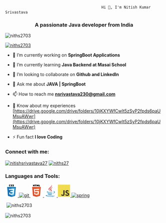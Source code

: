                                               
                                               Hi 👋, I'm Nitish Kumar Srivastava
<h3 align="center">A passionate Java developer from India</h3>

<p align="left"> <img src="https://komarev.com/ghpvc/?username=niths2703&label=Profile%20views&color=0e75b6&style=flat" alt="niths2703" /> </p>

<p align="left"> <a href="https://github.com/ryo-ma/github-profile-trophy"><img src="https://github-profile-trophy.vercel.app/?username=niths2703" alt="niths2703" /></a> </p>

- 🔭 I’m currently working on **SpringBoot Applications**

- 🌱 I’m currently learning **Java Backend at Masai School**

- 👯 I’m looking to collaborate on **Github and LinkedIn**

- 💬 Ask me about **JAVA | SpringBoot**

- 📫 How to reach me **nsrivastava230@gmail.com**

- 📄 Know about my experiences [https://drive.google.com/drive/folders/10jKXYWfCwlt5zSyP2fpds6paUMsuAWwr](https://drive.google.com/drive/folders/10jKXYWfCwlt5zSyP2fpds6paUMsuAWwr)

- ⚡ Fun fact **I love Coding**

<h3 align="left">Connect with me:</h3>
<p align="left">
<a href="https://linkedin.com/in/nitishsrivastava27" target="blank"><img align="center" src="https://raw.githubusercontent.com/rahuldkjain/github-profile-readme-generator/master/src/images/icons/Social/linked-in-alt.svg" alt="nitishsrivastava27" height="30" width="40" /></a>
<a href="https://www.hackerrank.com/niths27" target="blank"><img align="center" src="https://raw.githubusercontent.com/rahuldkjain/github-profile-readme-generator/master/src/images/icons/Social/hackerrank.svg" alt="niths27" height="30" width="40" /></a>
</p>

<h3 align="left">Languages and Tools:</h3>
<p align="left"> <a href="https://www.w3schools.com/css/" target="_blank" rel="noreferrer"> <img src="https://raw.githubusercontent.com/devicons/devicon/master/icons/css3/css3-original-wordmark.svg" alt="css3" width="40" height="40"/> </a> <a href="https://git-scm.com/" target="_blank" rel="noreferrer"> <img src="https://www.vectorlogo.zone/logos/git-scm/git-scm-icon.svg" alt="git" width="40" height="40"/> </a> <a href="https://www.w3.org/html/" target="_blank" rel="noreferrer"> <img src="https://raw.githubusercontent.com/devicons/devicon/master/icons/html5/html5-original-wordmark.svg" alt="html5" width="40" height="40"/> </a> <a href="https://www.java.com" target="_blank" rel="noreferrer"> <img src="https://raw.githubusercontent.com/devicons/devicon/master/icons/java/java-original.svg" alt="java" width="40" height="40"/> </a> <a href="https://developer.mozilla.org/en-US/docs/Web/JavaScript" target="_blank" rel="noreferrer"> <img src="https://raw.githubusercontent.com/devicons/devicon/master/icons/javascript/javascript-original.svg" alt="javascript" width="40" height="40"/> </a> <a href="https://spring.io/" target="_blank" rel="noreferrer"> <img src="https://www.vectorlogo.zone/logos/springio/springio-icon.svg" alt="spring" width="40" height="40"/> </a> </p>



<p>&nbsp;<img align="center" src="https://github-readme-stats.vercel.app/api?username=niths2703&show_icons=true&locale=en" alt="niths2703" /></p>

<p><img align="center" src="https://github-readme-streak-stats.herokuapp.com/?user=niths2703&" alt="niths2703" /></p>


